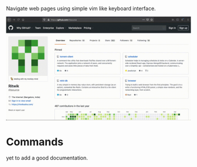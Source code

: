 Navigate web pages using simple vim like keyboard interface.

![A Screenrecording](https://raw.githubusercontent.com/ritapps/navvi/master/assets/screenshots/screen-record-0.gif)

# Commands

yet to add a good documentation.